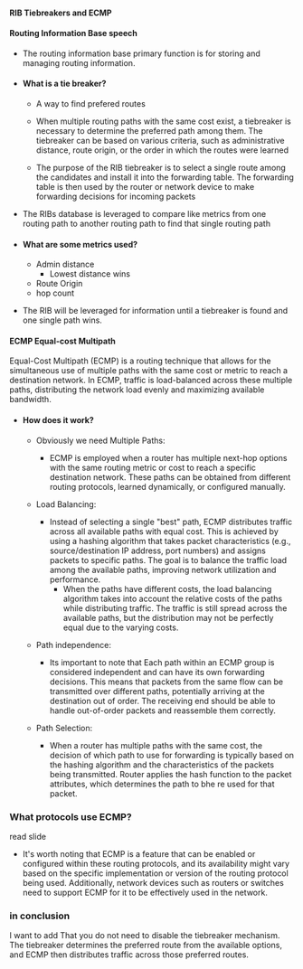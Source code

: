 #### RIB Tiebreakers and ECMP

#### Routing Information Base speech

- The routing information base primary function is for storing and managing routing information. 

- #### What is a tie breaker? 
	- A way to find prefered routes
	- When multiple routing paths with the same cost exist, a tiebreaker is necessary to determine the preferred path among them. The tiebreaker can be based on various criteria, such as administrative distance, route origin, or the order in which the routes were learned
	
	- The purpose of the RIB tiebreaker is to select a single route among the candidates and install it into the forwarding table. The forwarding table is then used by the router or network device to make forwarding decisions for incoming packets
	
- The RIBs database is leveraged to compare like metrics from one routing path to another routing path to find that single routing path

- #### What are some metrics used?
	- Admin distance 
		- Lowest distance wins
	- Route Origin
	- hop count
- The RIB will be leveraged for information until a tiebreaker is found and one single path wins.

#### ECMP Equal-cost Multipath


Equal-Cost Multipath (ECMP) is a routing technique that allows for the simultaneous use of multiple paths with the same cost or metric to reach a destination network. In ECMP, traffic is load-balanced across these multiple paths, distributing the network load evenly and maximizing available bandwidth.

- #### How does it work?

	-  Obviously we need Multiple Paths: 
		- ECMP is employed when a router has multiple next-hop options with the same routing metric or cost to reach a specific destination network. These paths can be obtained from different routing protocols, learned dynamically, or configured manually.
	
	- Load Balancing: 
		- Instead of selecting a single "best" path, ECMP distributes traffic across all available paths with equal cost. This is achieved by using a hashing algorithm that takes packet characteristics (e.g., source/destination IP address, port numbers) and assigns packets to specific paths. The goal is to balance the traffic load among the available paths, improving network utilization and performance.
			- When the paths have different costs, the load balancing algorithm takes into account the relative costs of the paths while distributing traffic. The traffic is still spread across the available paths, but the distribution may not be perfectly equal due to the varying costs.

	- Path independence: 
		- Its important to note that Each path within an ECMP group is considered independent and can have its own forwarding decisions. This means that packets from the same flow can be transmitted over different paths, potentially arriving at the destination out of order. The receiving end should be able to handle out-of-order packets and reassemble them correctly.

	- Path Selection: 
		- When a router has multiple paths with the same cost, the decision of which path to use for forwarding is typically based on the hashing algorithm and the characteristics of the packets being transmitted. Router applies the hash function to the packet attributes, which determines the path to bhe re used for that packet.

### What protocols use ECMP?
 read slide

- It's worth noting that ECMP is a feature that can be enabled or configured within these routing protocols, and its availability might vary based on the specific implementation or version of the routing protocol being used. Additionally, network devices such as routers or switches need to support ECMP for it to be effectively used in the network.

### in conclusion

I want to add That you do not need to disable the tiebreaker mechanism. The tiebreaker determines the preferred route from the available options, and ECMP then distributes traffic across those preferred routes.
